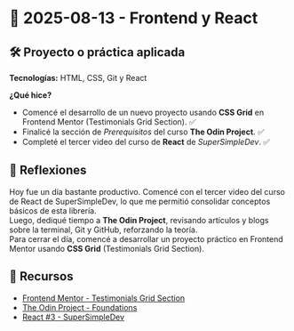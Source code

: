 # 📅 2025-08-13 - Frontend y React

## 🛠️ Proyecto o práctica aplicada

**Tecnologías:** HTML, CSS, Git y React

**¿Qué hice?**

- Comencé el desarrollo de un nuevo proyecto usando **CSS Grid** en Frontend Mentor (Testimonials Grid Section). ✅  
- Finalicé la sección de *Prerequisitos* del curso **The Odin Project**. ✅  
- Completé el tercer video del curso de **React** de *SuperSimpleDev*. ✅  

## 💭 Reflexiones

Hoy fue un día bastante productivo. Comencé con el tercer video del curso de React de SuperSimpleDev, lo que me permitió consolidar conceptos básicos de esta librería.  
Luego, dediqué tiempo a **The Odin Project**, revisando artículos y blogs sobre la terminal, Git y GitHub, reforzando la teoría.  
Para cerrar el día, comencé a desarrollar un proyecto práctico en Frontend Mentor usando **CSS Grid** (Testimonials Grid Section).

## 🔗 Recursos

- [Frontend Mentor - Testimonials Grid Section](https://www.frontendmentor.io/challenges/testimonials-grid-section-Nnw6J7Un7)  
- [The Odin Project - Foundations](https://www.theodinproject.com/paths/foundations/courses/foundations)  
- [React #3 - SuperSimpleDev](https://www.youtube.com/watch?v=-L0BSSQBWOI&t=5835s)
